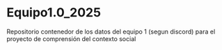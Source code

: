# Equipo1.0_2025
Repositorio contenedor de los datos del equipo 1 (segun discord) para el proyecto de comprensión del contexto social
